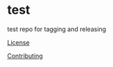# test
test repo for tagging and releasing

[License](LICENSE.txt)

[Contributing](CONTRIBUTING.md)
